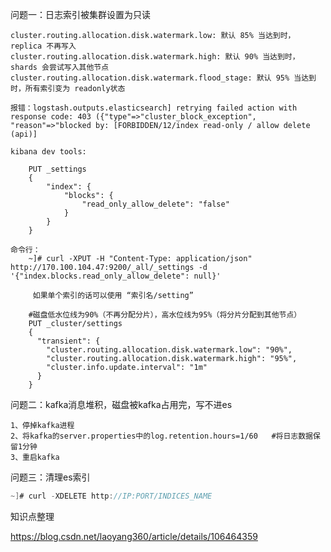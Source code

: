问题一：日志索引被集群设置为只读

	cluster.routing.allocation.disk.watermark.low: 默认 85% 当达到时，replica 不再写入 
	cluster.routing.allocation.disk.watermark.high: 默认 90% 当达到时，shards 会尝试写入其他节点
	cluster.routing.allocation.disk.watermark.flood_stage: 默认 95% 当达到时，所有索引变为 readonly状态
	
	报错：logstash.outputs.elasticsearch] retrying failed action with response code: 403 ({"type"=>"cluster_block_exception", "reason"=>"blocked by: [FORBIDDEN/12/index read-only / allow delete (api)]
	
	kibana dev tools:
	
		PUT _settings
		{
		    "index": {
		    	"blocks": {
		    		"read_only_allow_delete": "false"
		    	}
		    }
		}
		
	命令行：
		~]# curl -XPUT -H "Content-Type: application/json" http://170.100.104.47:9200/_all/_settings -d '{"index.blocks.read_only_allow_delete": null}'
		
		 如果单个索引的话可以使用 “索引名/setting” 
	
		#磁盘低水位线为90%（不再分配分片），高水位线为95%（将分片分配到其他节点）
		PUT _cluster/settings
		{
		  "transient": {
		    "cluster.routing.allocation.disk.watermark.low": "90%",
		    "cluster.routing.allocation.disk.watermark.high": "95%",
		    "cluster.info.update.interval": "1m"
		  }
		}

问题二：kafka消息堆积，磁盘被kafka占用完，写不进es

	1、停掉kafka进程
	2、将kafka的server.properties中的log.retention.hours=1/60   #将日志数据保留1分钟
	3、重启kafka

问题三：清理es索引

```c
~]# curl -XDELETE http://IP:PORT/INDICES_NAME
```

知识点整理 

https://blog.csdn.net/laoyang360/article/details/106464359